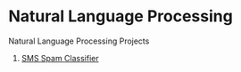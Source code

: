 # Natural Language Processing
Natural Language Processing Projects

1. [SMS Spam Classifier](https://github.com/jorgemosquera/NaturalLanguageProcessing/tree/master/SMSSpamClassifier)